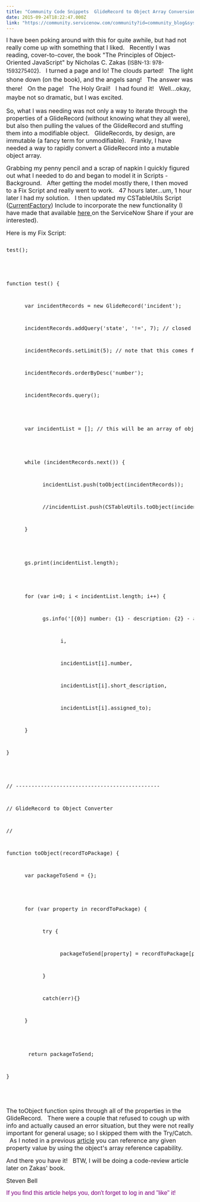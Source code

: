 ```yaml
---
title: "Community Code Snippets  GlideRecord to Object Array Conversion"
date: 2015-09-24T18:22:47.000Z
link: "https://community.servicenow.com/community?id=community_blog&sys_id=379c2225dbd0dbc01dcaf3231f961988"
---
```

<p><span style="font-size: 12pt;">I have been poking around with this for quite awhile, but had not really come up with something that I liked.   Recently I was reading, cover-to-cover, the book "The Principles of Object-Oriented JavaScript" by Nicholas C. Zakas (</span>ISBN-13: 978-1593275402<span style="font-size: 12pt; line-height: 1.5em;">).   I turned a page and lo! The clouds parted!   The light shone down (on the book), and the angels sang!   The answer was there!   On the page!   The Holy Grail!   I had found it!   Well...okay, maybe not so dramatic, but I was excited. </span></p><p></p><p><span style="font-size: 12pt;">So, what I was needing was not only a way to iterate through the properties of a GlideRecord (without knowing what they all were), but also then pulling the values of the GlideRecord and stuffing them into a modifiable object.   GlideRecords, by design, are immutable (a fancy term for unmodifiable).   Frankly, I have needed a way to rapidly convert a GlideRecord into a mutable object array.</span></p><p></p><p><span style="font-size: 12pt;">Grabbing my penny pencil and a scrap of napkin I quickly figured out what I needed to do and began to model it in Scripts - Background.   After getting the model mostly there, I then moved to a Fix Script and really went to work.   47 hours later...um, 1 hour later I had my solution.   I then updated my CSTableUtils Script (<a title="" _jive_internal="true" href="/groups/servicenow-user-group-us-tx-north-texas/blog/2015/08/27/community-code-snippets--current-factory">CurrentFactory</a>) Include to incorporate the new functionality (I have made that available <a title="hare.servicenow.com/app.do#/detailV2/6f4ba8e313ee420057ce58222244b074/overview" href="https://share.servicenow.com/app.do#/detailV2/6f4ba8e313ee420057ce58222244b074/overview">here </a>on the ServiceNow Share if your are interested).</span></p><p></p><p><span style="font-size: 12pt;">Here is my Fix Script:</span></p><p></p><pre __default_attr="javascript" __jive_macro_name="code" class="jive_text_macro jive_macro_code _jivemacro_uid_14433558596513030" jivemacro_uid="_14433558596513030">
<p>test();</p>
<p></p>
<p>function test() {</p>
<p>   <span style="font-size: 13.3333px;">   </span>var incidentRecords = new GlideRecord('incident');</p>
<p><span style="font-size: 13.3333px;">   </span>   incidentRecords.addQuery('state', '!=', 7); // closed</p>
<p>   <span style="font-size: 13.3333px;">   </span>incidentRecords.setLimit(5); // note that this comes from your inputs</p>
<p><span style="font-size: 13.3333px;">   </span>   incidentRecords.orderByDesc('number');</p>
<p>   <span style="font-size: 13.3333px;">   </span>incidentRecords.query();</p>
<p></p>
<p><span style="font-size: 13.3333px;">   </span>   var incidentList = []; // this will be an array of objects</p>
<p></p>
<p>   <span style="font-size: 13.3333px;">   </span>while (incidentRecords.next()) {</p>
<p><span style="font-size: 13.3333px;"><span style="font-size: 13.3333px;">   </span><span style="font-size: 13.3333px;">   </span>   </span>   incidentList.push(toObject(incidentRecords));</p>
<p>   <span style="font-size: 13.3333px;">   <span style="font-size: 13.3333px;">   </span><span style="font-size: 13.3333px;">   </span></span>//incidentList.push(CSTableUtils.toObject(incidentRecords));</p>
<p><span style="font-size: 13.3333px;">   </span>   }</p>
<p></p>
<p><span style="font-size: 13.3333px;">   </span>   gs.print(incidentList.length);</p>
<p></p>
<p>   <span style="font-size: 13.3333px;">   </span>for (var i=0; i &lt; incidentList.length; i++) {</p>
<p><span style="font-size: 13.3333px;"><span style="font-size: 13.3333px;">   </span><span style="font-size: 13.3333px;">   </span>   </span>   gs.info('[{0}] number: {1} - description: {2} - assigned to: {3}',</p>
<p>   <span style="font-size: 13.3333px;">   <span style="font-size: 13.3333px;">   </span><span style="font-size: 13.3333px;">   <span style="font-size: 13.3333px;">   </span><span style="font-size: 13.3333px;">   </span></span></span>i,</p>
<p><span style="font-size: 13.3333px;"><span style="font-size: 13.3333px;">   </span><span style="font-size: 13.3333px;">   <span style="font-size: 13.3333px;">   </span><span style="font-size: 13.3333px;">   </span></span>   </span>   incidentList[i].number,</p>
<p><span style="font-size: 13.3333px;">   </span><span style="font-size: 13.3333px;">   <span style="font-size: 13.3333px;">   </span><span style="font-size: 13.3333px;">   </span></span>   <span style="font-size: 13.3333px;">   </span>incidentList[i].short_description,</p>
<p><span style="font-size: 13.3333px;"><span style="font-size: 13.3333px;">   </span><span style="font-size: 13.3333px;">   <span style="font-size: 13.3333px;">   </span><span style="font-size: 13.3333px;">   </span></span>   </span>   incidentList[i].assigned_to);</p>
<p>   <span style="font-size: 13.3333px;">   </span>}</p>
<p>}</p>
<p></p>
<p>// ----------------------------------------------</p>
<p>// GlideRecord to Object Converter</p>
<p>//</p>
<p>function toObject(recordToPackage) {</p>
<p>   <span style="font-size: 13.3333px;">   </span>var packageToSend = {};</p>
<p></p>
<p>   <span style="font-size: 13.3333px;">   </span>for (var property in recordToPackage) {</p>
<p><span style="font-size: 13.3333px;">   </span><span style="font-size: 13.3333px;">   </span>   <span style="font-size: 13.3333px;">   </span>try {</p>
<p><span style="font-size: 13.3333px;">   </span><span style="font-size: 13.3333px;">   <span style="font-size: 13.3333px;">   </span><span style="font-size: 13.3333px;">   </span><span style="font-size: 13.3333px;">   </span><span style="font-size: 13.3333px;">   </span></span>packageToSend[property] = recordToPackage[property].getDisplayValue();</p>
<p><span style="font-size: 13.3333px;">   </span><span style="font-size: 13.3333px;">   </span>   <span style="font-size: 13.3333px;">   </span>}</p>
<p>   <span style="font-size: 13.3333px;">   <span style="font-size: 13.3333px;">   </span><span style="font-size: 13.3333px;">   </span></span>catch(err){}</p>
<p><span style="font-size: 13.3333px;">   </span>   }</p>
<p></p>
<p>       return packageToSend;</p>
<p>}</p>



</pre><p></p><p><span style="font-size: 12pt;">The toObject function spins through all of the properties in the GlideRecord.   There were a couple that refused to cough up with info and actually caused an error situation, but they were not really important for general usage; so I skipped them with the Try/Catch.   As I noted in a previous <a title="" _jive_internal="true" href="/groups/servicenow-user-group-us-tx-north-texas/blog/2015/08/25/community-code-snippets--gliderecord--bracket-notation-reference-vs-eval">article</a> you can reference any given property value by using the object's array reference capability. </span></p><p></p><p><span style="font-size: 12pt;">And there you have it!   BTW, I will be doing a code-review article later on Zakas' book.</span></p><p></p><p><span style="font-size: 12pt;">Steven Bell</span></p><p></p><p></p><p style="font-size: 13px; font-family: arial, sans-serif; color: #666666;"><span style="color: #800080; font-style: inherit; font-size: 12pt; font-weight: inherit;">If you find this article helps you, don't forget to log in and "like" it!   </span></p>